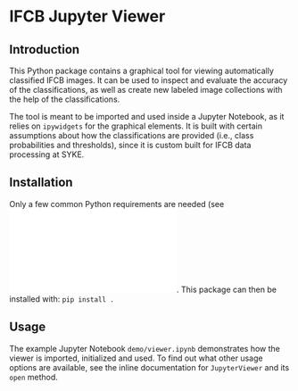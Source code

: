 # IFCB Jupyter Viewer

## Introduction

This Python package contains a graphical tool for viewing automatically classified IFCB images.
It can be used to inspect and evaluate the accuracy of the classifications, as well as
create new labeled image collections with the help of the classifications.

The tool is meant to be imported and used inside a Jupyter Notebook, as it relies on `ipywidgets` for the graphical elements.
It is built with certain assumptions about how the classifications are provided (i.e., class probabilities and thresholds),
since it is custom built for IFCB data processing at SYKE.

## Installation

Only a few common Python requirements are needed (see ![requirements.txt](requirements.txt). This package can then be installed with: `pip install .`

## Usage

The example Jupyter Notebook `demo/viewer.ipynb` demonstrates how the viewer is imported, initialized and used.
To find out what other usage options are available, see the inline documentation for `JupyterViewer` and its `open` method.
